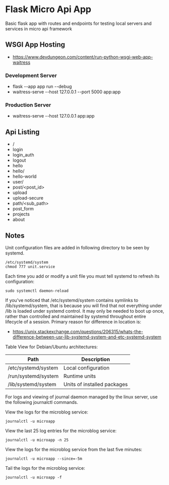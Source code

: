 # Flask Micro Api App

Basic flask app with routes and endpoints for testing local servers and services in micro api framework

## WSGI App Hosting
- https://www.devdungeon.com/content/run-python-wsgi-web-app-waitress

### Development Server
- flask --app app run --debug
- waitress-serve --host 127.0.0.1 --port 5000 app:app

### Production Server
- waitress-serve --host 127.0.0.1 app:app

## Api Listing
- /
- login
- login_auth
- logout
- hello
- hello/<name>
- hello-world
- user/<username>
- post/<post_id>
- upload
- upload-secure
- path/<sub_path>
- post_form
- projects
- about

## Notes

Unit configuration files are added in following directory to be seen by systemd.

```shell
/etc/systemd/system
chmod 777 unit.service
```

Each time you add or modify a unit file you must tell systemd to refresh its configuration:

```shell
sudo systemctl daemon-reload
```

If you've noticed that /etc/systemd/system contains symlinks to /lib/systemd/system, that is because
you will find that not everything under /lib is loaded under systemd control. It may only 
be needed to boot up once, rather than controlled and maintained by systemd throughout
entire lifecycle of a session.
Primary reason for difference in location is:
- https://unix.stackexchange.com/questions/206315/whats-the-difference-between-usr-lib-systemd-system-and-etc-systemd-system

Table View for Debian/Ubuntu architectures:

| Path                 | Description                  |
|----------------------|------------------------------|
| /etc/systemd/system  | Local configuration          |
| /run/systemd/system  | Runtime units                |
| /lib/systemd/system  | Units of installed packages  |

For logs and viewing of journal daemon managed by the linux server, use the following journalctl commands.

View the logs for the microblog service:
```shell
journalctl -u microapp
```

View the last 25 log entries for the microblog service:
```shell
journalctl -u microapp -n 25
```

View the logs for the microblog service from the last five minutes:
```shell
journalctl -u microapp --since=-5m
```

Tail the logs for the microblog service:
```shell
journalctl -u microapp -f
```
